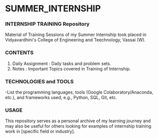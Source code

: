 # SUMMER_INTERNSHIP
### INTERNSHIP TRAINING Repository
Material of Training Sessions of my Summer Internship took placed in Vidyavardhini's College of Engineering and Teechnology, Vassai (W).

### CONTENTS
  1) Daily Assignment : Daily tasks and problem sets.
  2) Notes : Important Topics covered in Training of Internship.

### TECHNOLOGIES and TOOLS
  -List the programming languages, tools (Google Colaboratory/Anaconda, etc.), and frameworks used, e.g., Python, SQL, Git, etc.

### USAGE
This repository serves as a personal archive of my learning journey and may also be useful for others looking for examples of internship training work in [specific field or industry].
